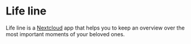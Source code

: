 # Life line

Life line is a [Nextcloud](https://github.com/nextcloud/server) app that helps you to keep an overview over the most important moments of your beloved ones.
